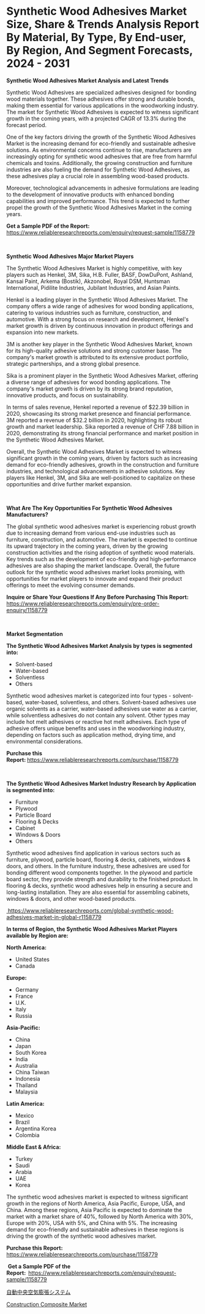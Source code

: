 <p><h1>Synthetic Wood Adhesives Market Size, Share & Trends Analysis Report By Material, By Type, By End-user, By Region, And Segment Forecasts, 2024 - 2031</h1></p><p><strong>Synthetic Wood Adhesives Market Analysis and Latest Trends</strong></p>
<p><p>Synthetic Wood Adhesives are specialized adhesives designed for bonding wood materials together. These adhesives offer strong and durable bonds, making them essential for various applications in the woodworking industry. The market for Synthetic Wood Adhesives is expected to witness significant growth in the coming years, with a projected CAGR of 13.3% during the forecast period.</p><p>One of the key factors driving the growth of the Synthetic Wood Adhesives Market is the increasing demand for eco-friendly and sustainable adhesive solutions. As environmental concerns continue to rise, manufacturers are increasingly opting for synthetic wood adhesives that are free from harmful chemicals and toxins. Additionally, the growing construction and furniture industries are also fueling the demand for Synthetic Wood Adhesives, as these adhesives play a crucial role in assembling wood-based products.</p><p>Moreover, technological advancements in adhesive formulations are leading to the development of innovative products with enhanced bonding capabilities and improved performance. This trend is expected to further propel the growth of the Synthetic Wood Adhesives Market in the coming years.</p></p>
<p><strong>Get a Sample PDF of the Report:&nbsp;</strong> <a href="https://www.reliableresearchreports.com/enquiry/request-sample/1158779">https://www.reliableresearchreports.com/enquiry/request-sample/1158779</a></p>
<p>&nbsp;</p>
<p><strong>Synthetic Wood Adhesives Major Market Players</strong></p>
<p><p>The Synthetic Wood Adhesives Market is highly competitive, with key players such as Henkel, 3M, Sika, H.B. Fuller, BASF, DowDuPont, Ashland, Kansai Paint, Arkema (Bostik), Akzonobel, Royal DSM, Huntsman International, Pidilite Industries, Jubilant Industries, and Asian Paints.</p><p>Henkel is a leading player in the Synthetic Wood Adhesives Market. The company offers a wide range of adhesives for wood bonding applications, catering to various industries such as furniture, construction, and automotive. With a strong focus on research and development, Henkel's market growth is driven by continuous innovation in product offerings and expansion into new markets.</p><p>3M is another key player in the Synthetic Wood Adhesives Market, known for its high-quality adhesive solutions and strong customer base. The company's market growth is attributed to its extensive product portfolio, strategic partnerships, and a strong global presence.</p><p>Sika is a prominent player in the Synthetic Wood Adhesives Market, offering a diverse range of adhesives for wood bonding applications. The company's market growth is driven by its strong brand reputation, innovative products, and focus on sustainability.</p><p>In terms of sales revenue, Henkel reported a revenue of $22.39 billion in 2020, showcasing its strong market presence and financial performance. 3M reported a revenue of $32.2 billion in 2020, highlighting its robust growth and market leadership. Sika reported a revenue of CHF 7.88 billion in 2020, demonstrating its strong financial performance and market position in the Synthetic Wood Adhesives Market.</p><p>Overall, the Synthetic Wood Adhesives Market is expected to witness significant growth in the coming years, driven by factors such as increasing demand for eco-friendly adhesives, growth in the construction and furniture industries, and technological advancements in adhesive solutions. Key players like Henkel, 3M, and Sika are well-positioned to capitalize on these opportunities and drive further market expansion.</p></p>
<p>&nbsp;</p>
<p><strong>What Are The Key Opportunities For Synthetic Wood Adhesives Manufacturers?</strong></p>
<p><p>The global synthetic wood adhesives market is experiencing robust growth due to increasing demand from various end-use industries such as furniture, construction, and automotive. The market is expected to continue its upward trajectory in the coming years, driven by the growing construction activities and the rising adoption of synthetic wood materials. Key trends such as the development of eco-friendly and high-performance adhesives are also shaping the market landscape. Overall, the future outlook for the synthetic wood adhesives market looks promising, with opportunities for market players to innovate and expand their product offerings to meet the evolving consumer demands.</p></p>
<p><strong>Inquire or Share Your Questions If Any Before Purchasing This Report:</strong> <a href="https://www.reliableresearchreports.com/enquiry/pre-order-enquiry/1158779">https://www.reliableresearchreports.com/enquiry/pre-order-enquiry/1158779</a></p>
<p>&nbsp;</p>
<p><strong>Market Segmentation</strong></p>
<p><strong>The Synthetic Wood Adhesives Market Analysis by types is segmented into:</strong></p>
<p><ul><li>Solvent-based</li><li>Water-based</li><li>Solventless</li><li>Others</li></ul></p>
<p><p>Synthetic wood adhesives market is categorized into four types - solvent-based, water-based, solventless, and others. Solvent-based adhesives use organic solvents as a carrier, water-based adhesives use water as a carrier, while solventless adhesives do not contain any solvent. Other types may include hot melt adhesives or reactive hot melt adhesives. Each type of adhesive offers unique benefits and uses in the woodworking industry, depending on factors such as application method, drying time, and environmental considerations.</p></p>
<p><strong>Purchase this Report:&nbsp;</strong><a href="https://www.reliableresearchreports.com/purchase/1158779">https://www.reliableresearchreports.com/purchase/1158779</a></p>
<p>&nbsp;</p>
<p><strong>The Synthetic Wood Adhesives Market Industry Research by Application is segmented into:</strong></p>
<p><ul><li>Furniture</li><li>Plywood</li><li>Particle Board</li><li>Flooring & Decks</li><li>Cabinet</li><li>Windows & Doors</li><li>Others</li></ul></p>
<p><p>Synthetic wood adhesives find application in various sectors such as furniture, plywood, particle board, flooring & decks, cabinets, windows & doors, and others. In the furniture industry, these adhesives are used for bonding different wood components together. In the plywood and particle board sector, they provide strength and durability to the finished product. In flooring & decks, synthetic wood adhesives help in ensuring a secure and long-lasting installation. They are also essential for assembling cabinets, windows & doors, and other wood-based products.</p></p>
<p><a href="https://www.reliableresearchreports.com/global-synthetic-wood-adhesives-market-in-global-r1158779">&nbsp;https://www.reliableresearchreports.com/global-synthetic-wood-adhesives-market-in-global-r1158779</a></p>
<p><strong>In terms of Region, the Synthetic Wood Adhesives Market Players available by Region are:</strong></p>
<p>
    <p> <strong> North America: </strong>
        <ul>
            <li>United States</li>
            <li>Canada</li>
        </ul>
        </p> 
    <p> <strong> Europe: </strong>
        <ul>
            <li>Germany</li>
            <li>France</li>
            <li>U.K.</li>
            <li>Italy</li>
            <li>Russia</li>
        </ul>
        </p> 
    <p> <strong> Asia-Pacific: </strong>
        <ul>
            <li>China</li>
            <li>Japan</li>
            <li>South Korea</li>
            <li>India</li>
            <li>Australia</li>
            <li>China Taiwan</li>
            <li>Indonesia</li>
            <li>Thailand</li>
            <li>Malaysia</li>
        </ul>
        </p> 
    <p> <strong> Latin America: </strong>
        <ul>
            <li>Mexico</li>
            <li>Brazil</li>
            <li>Argentina Korea</li>
            <li>Colombia</li>
        </ul>
        </p> 
    <p> <strong> Middle East & Africa: </strong>
        <ul>
            <li>Turkey</li>
            <li>Saudi</li>
            <li>Arabia</li>
            <li>UAE</li>
            <li>Korea</li>
        </ul>
    </p>
    </p>
<p><p>The synthetic wood adhesives market is expected to witness significant growth in the regions of North America, Asia Pacific, Europe, USA, and China. Among these regions, Asia Pacific is expected to dominate the market with a market share of 40%, followed by North America with 30%, Europe with 20%, USA with 5%, and China with 5%. The increasing demand for eco-friendly and sustainable adhesives in these regions is driving the growth of the synthetic wood adhesives market.</p></p>
<p><strong>Purchase this Report: </strong><a href="https://www.reliableresearchreports.com/purchase/1158779">https://www.reliableresearchreports.com/purchase/1158779</a></p>
<p>&nbsp;<strong>Get a Sample PDF of the Report:&nbsp;&nbsp;</strong><a href="https://www.reliableresearchreports.com/enquiry/request-sample/1158779">https://www.reliableresearchreports.com/enquiry/request-sample/1158779</a></p>
<p><strong></strong></p>
<p><p><a href="https://github.com/KaliMetz2023/Market-Research-Report-List-1/blob/main/891225188436.md">自動中央空気膨張システム</a></p><p><a href="https://github.com/nathandecarvalho/Market-Research-Report-List-3/blob/main/construction-composite-market.md">Construction Composite Market</a></p></p>